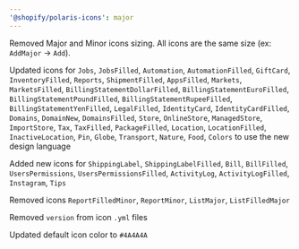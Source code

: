```yaml
---
'@shopify/polaris-icons': major
---
```


Removed Major and Minor icons sizing. All icons are the same size (ex: `AddMajor` -> `Add`).

Updated icons for `Jobs`, `JobsFilled`, `Automation`, `AutomationFilled`, `GiftCard`, `InventoryFilled`, `Reports`, `ShipmentFilled`, `AppsFilled`, `Markets`, `MarketsFilled`, `BillingStatementDollarFilled`, `BillingStatementEuroFilled`, `BillingStatementPoundFilled`, `BillingStatementRupeeFilled`, `BillingStatementYenFilled`, `LegalFilled`, `IdentityCard`, `IdentityCardFilled`, `Domains`, `DomainNew`, `DomainsFilled`, `Store`, `OnlineStore`, `ManagedStore`, `ImportStore`, `Tax`, `TaxFilled`, `PackageFilled`, `Location`, `LocationFilled`, `InactiveLocation`, `Pin`, `Globe`, `Transport`, `Nature`, `Food`, `Colors` to use the new design language

Added new icons for `ShippingLabel`, `ShippingLabelFilled`, `Bill`, `BillFilled`, `UsersPermissions`, `UsersPermissionsFilled`, `ActivityLog`, `ActivityLogFilled`, `Instagram`, `Tips`

Removed icons `ReportFilledMinor`, `ReportMinor`, `ListMajor`, `ListFilledMajor`

Removed `version` from icon `.yml` files

Updated default icon color to `#4A4A4A`
